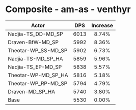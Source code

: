 # Composite - am-as - venthyr
| Actor | DPS | Increase |
|---|:---:|:---:|
|Nadjia-TS_DD-MD_SP|6013|8.74%|
|Draven-BfW-MD_SP|5992|8.36%|
|Theotar-WP_SS-MD_SP|5902|6.73%|
|Nadjia-TS-MD_SP_HA|5859|5.96%|
|Nadjia-TS_EP-MD_SP|5838|5.57%|
|Theotar-WP-MD_SP_HA|5816|5.18%|
|Theotar-WP_RP-MD_SP|5794|4.79%|
|Draven-MD_SP_HA|5740|3.80%|
|Base|5530|0.00%|
